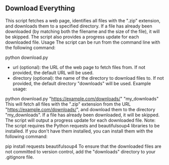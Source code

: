 ## Download Everything
This script fetches a web page, identifies all files with the ".zip" extension, and downloads them to a specified directory. If a file has already been downloaded (by matching both the filename and the size of the file), it will be skipped. The script also provides a progress update for each downloaded file.
Usage
The script can be run from the command line with the following command:



python download.py <url> <directory>
* url (optional): the URL of the web page to fetch files from. If not provided, the default URL will be used.
* directory (optional): the name of the directory to download files to. If not provided, the default directory "downloads" will be used.
Example usage:



python download.py "https://example.com/downloads/" "my_downloads"
This will fetch all files with the ".zip" extension from the URL "https://example.com/downloads/", and download them to the directory "my_downloads". If a file has already been downloaded, it will be skipped. The script will output a progress update for each downloaded file.
Note: The script requires the Python requests and beautifulsoup4 libraries to be installed. If you don't have them installed, you can install them with the following command:


pip install requests beautifulsoup4
To ensure that the downloaded files are not committed to version control, add the "downloads" directory to your .gitignore file.
